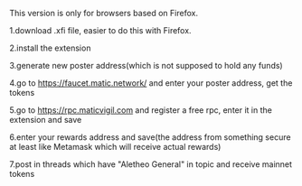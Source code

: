 This version is only for browsers based on Firefox.

1.download .xfi file, easier to do this with Firefox. 

2.install the extension

3.generate new poster address(which is not supposed to hold any funds)

4.go to https://faucet.matic.network/ and enter your poster address, get the tokens

5.go to https://rpc.maticvigil.com and register a free rpc, enter it in the extension and save

6.enter your rewards address and save(the address from something secure at least like Metamask which will receive actual rewards)

7.post in threads which have "Aletheo General" in topic and receive mainnet tokens
